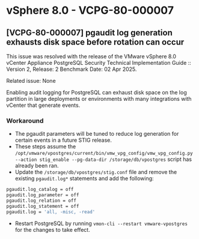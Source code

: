 # vSphere 8.0 - VCPG-80-000007

## [VCPG-80-000007] pgaudit log generation exhausts disk space before rotation can occur
This issue was resolved with the release of the VMware vSphere 8.0 vCenter Appliance PostgreSQL Security Technical Implementation Guide :: Version 2, Release: 2 Benchmark Date: 02 Apr 2025.  

Related issue: None

Enabling audit logging for PostgreSQL can exhaust disk space on the log partition in large deployments or environments with many integrations with vCenter that generate events.  

### Workaround
- The pgaudit parameters will be tuned to reduce log generation for certain events in a future STIG release.  
- These steps assume the `/opt/vmware/vpostgres/current/bin/vmw_vpg_config/vmw_vpg_config.py --action stig_enable --pg-data-dir /storage/db/vpostgres` script has already been ran.  
- Update the `/storage/db/vpostgres/stig.conf` file and remove the existing `pgaudit.log*` statements and add the following:

```bash
pgaudit.log_catalog = off
pgaudit.log_parameter = off
pgaudit.log_relation = off
pgaudit.log_statement = off
pgaudit.log = 'all, -misc, -read'
```

- Restart PostgreSQL by running `vmon-cli --restart vmware-vpostgres` for the changes to take effect.  
